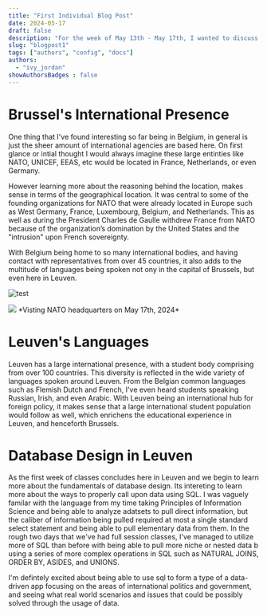 ```yaml
---
title: "First Individual Blog Post"
date: 2024-05-17
draft: false
description: "For the week of May 13th - May 17th, I wanted to discuss some of the new things I've learned since being in Belgium. "
slug: "blogpost1"  
tags: ["authors", "config", "docs"]
authors:
  - "ivy_jordan"
showAuthorsBadges : false
---
```


# **Brussel's International Presence**

One thing that I've found interesting so far being in Belgium, in general is just the sheer amount of international agencies are based here. On first glance or intial thought I would always imagine these large entinties like NATO, UNICEF, EEAS, etc would be located in France, Netherlands, or even Germany. 

However learning more about the reasoning behind the location, makes sense in terms of the geographical location. It was central to some of the founding organizations for NATO that were already located in Europe such as West Germany, France, Luxembourg, Belgium, and Netherlands.  This as well as during the President Charles de Gaulle withdrew France from NATO because of the organization’s domination by the United States and the "intrusion" upon French sovereignty.  

With Belgium being home to so many international bodies, and having contact with representatives from over 45 countries, it also adds to the multitude of languages being spoken not ony in the capital of Brussels, but even here in Leuven. 

![test](https://i.imgur.com/zjDOCKP.jpeg)

<img src="blob:https://imgur.com/a6dbbd70-79d1-4614-9d54-e25ac3845715"/>
*Visting NATO headquarters on May 17th, 2024*

# **Leuven's Languages**  

Leuven has a large international presence, with a student body comprising from over 100 countries. This diversity is reflected in the wide variety of languages spoken around Leuven. From the Belgian common languages such as Flemish Dutch and French, I've even heard students speaking Russian, Irish, and even Arabic. With Leuven being an international hub for foreign policy, it makes sense that a large international student population would follow as well, which enrichens the educational experience in Leuven, and henceforth Brussels. 

# **Database Design in Leuven** 

As the first week of classes concludes here in Leuven and we begin to learn more about the fundamentals of database design. Its intereting to learn more about the ways to properly call upon data using SQL. I was vaguely familar with the language from my time taking Principles of Information Science and being able to analyze adatsets to pull direct information, but the caliber of information being pulled required at most a single standard select statement and being able to pull elementary data from them. In the rough two days that we've had full session classes, I've managed to utilize more of SQL than before with being able to pull more niche or nested data b using a series of more complex operations in SQL such as NATURAL JOINS, ORDER BY, ASIDES, and UNIONS. 

I'm defintely excited about being able to use sql to form a type of 
a data-driven app focusing on the areas of international politics and government, and seeing what real world scenarios and issues that could be possibly solved through the usage of data. 
